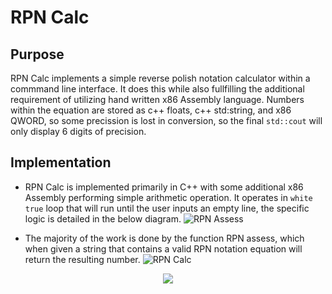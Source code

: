 # RPN Calc 

## Purpose
  RPN Calc implements a simple reverse polish notation calculator within a commmand line interface. It does this while also fullfilling the additional requirement of utilizing hand written x86 Assembly language. Numbers within the equation are stored as c++ floats, c++ std:string, and x86 QWORD, so some precission is lost in conversion, so the final `std::cout` will only display 6 digits of precision.
## Implementation 
* RPN Calc is implemented primarily in C++ with some additional x86 Assembly performing simple arithmetic operation. It operates in `white true` loop that will run until the user inputs an empty line, the specific logic is detailed in the below diagram. 
![RPN Assess](https://github.com/user-attachments/assets/539f1ba2-9445-47d7-b75d-1a81d49da89d)


* The majority of the work is done by the function RPN assess, which when given a string that contains a valid RPN notation equation will return the resulting number.
![RPN Calc](https://github.com/user-attachments/assets/5a7e4246-3623-4762-ba31-8515d9d9a011)

<p align="center">
  <a href="https://git.io/typing-svg"><img src="https://github.com/user-attachments/assets/5a7e4246-3623-4762-ba31-8515d9d9a011"/></a>
</p>
